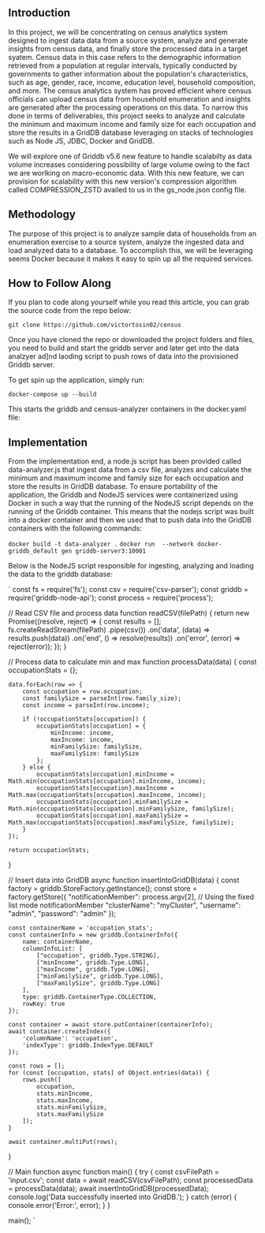 ## Introduction
In this project, we will be concentrating on census analytics system designed to ingest data data from a source system, analyze and generate insights from census data, and finally store the processed data in a target syatem. Census data in this case refers to the demographic information retrieved from a population at regular intervals, typically conducted by governments to gather information about the population's characteristics, such as age, gender, race, income, education level, household composition, and more. The census analytics system has proved efficient where census officials can upload census data from household enumeration and insights are generated after the processing operations on this data. To narrow this done in terms of deliverables, this project seeks to analyze and calculate the minimum and maximum income and family size for each occupation and store the results in a GridDB database leveraging on stacks of technologies such as Node JS, JDBC, Docker and GridDB.

We will explore one of Griddb v5.6 new feature to handle scalabilty as data volume increases considering possibility of large volume owing to the fact we are worlking on macro-economic data. With this new feature, we can provision for scalability with this new version's compression algorithm called COMPRESSION_ZSTD availed to us in the gs_node.json config file.

## Methodology
The purpose of this project is to analyze sample data of households from an enumeration exercise to a source system, analyze the ingested data and load analyzed data to a database. To accomplish this, we will be leveraging seems Docker because it makes it easy to spin up all the required services.

##  How to Follow Along
If you plan to code along yourself while you read this article, you can grab the source code from the repo below:

`git clone https://github.com/victortosin02/census`

Once you have cloned the repo or downloaded the project folders and files, you need to build and start the griddb server and later get into the data analzyer ad]nd laoding script to push rows of data into the provisioned Griddb server.

To get spin up the application, simply run:

`docker-compose up --build`

This starts the griddb and census-analyzer containers in the docker.yaml file:

## Implementation
From the implementation end, a node.js script has been provided called data-analyzer.js that ingest data from a csv file, analyzes and calculate the minimum and maximum income and family size for each occupation and store the results in GridDB database. To ensure portability of the application, the Griddb and NodeJS services were containerized using Docker in such a way that the running of the NodeJS script depends on the running of the Griddb container. This means that the nodejs script was built into a docker container and then we used that to push data into the GridDB containers with the following commands:

`docker build -t data-analyzer .`
`docker run  --network docker-griddb_default gen griddb-server3:10001`

Below is the NodeJS script responsible for ingesting, analyzing and loading the data to the griddb database:

`
const fs = require('fs');
const csv = require('csv-parser');
const griddb = require('griddb-node-api');
const process = require('process');

// Read CSV file and process data
function readCSV(filePath) {
    return new Promise((resolve, reject) => {
        const results = [];
        fs.createReadStream(filePath)
            .pipe(csv())
            .on('data', (data) => results.push(data))
            .on('end', () => resolve(results))
            .on('error', (error) => reject(error));
    });
}

// Process data to calculate min and max
function processData(data) {
    const occupationStats = {};

    data.forEach(row => {
        const occupation = row.occupation;
        const familySize = parseInt(row.family_size);
        const income = parseInt(row.income);

        if (!occupationStats[occupation]) {
            occupationStats[occupation] = {
                minIncome: income,
                maxIncome: income,
                minFamilySize: familySize,
                maxFamilySize: familySize
            };
        } else {
            occupationStats[occupation].minIncome = Math.min(occupationStats[occupation].minIncome, income);
            occupationStats[occupation].maxIncome = Math.max(occupationStats[occupation].maxIncome, income);
            occupationStats[occupation].minFamilySize = Math.min(occupationStats[occupation].minFamilySize, familySize);
            occupationStats[occupation].maxFamilySize = Math.max(occupationStats[occupation].maxFamilySize, familySize);
        }
    });

    return occupationStats;
}

// Insert data into GridDB
async function insertIntoGridDB(data) {
    const factory = griddb.StoreFactory.getInstance();
    const store = factory.getStore({
        "notificationMember": process.argv[2], // Using the fixed list mode notificationMember
        "clusterName": "myCluster",
        "username": "admin",
        "password": "admin"
    });

    const containerName = 'occupation_stats';
    const containerInfo = new griddb.ContainerInfo({
        name: containerName,
        columnInfoList: [
            ["occupation", griddb.Type.STRING],
            ["minIncome", griddb.Type.LONG],
            ["maxIncome", griddb.Type.LONG],
            ["minFamilySize", griddb.Type.LONG],
            ["maxFamilySize", griddb.Type.LONG]
        ],
        type: griddb.ContainerType.COLLECTION,
        rowKey: true
    });

    const container = await store.putContainer(containerInfo);
    await container.createIndex({
        'columnName': 'occupation',
        'indexType': griddb.IndexType.DEFAULT
    });

    const rows = [];
    for (const [occupation, stats] of Object.entries(data)) {
        rows.push([
            occupation,
            stats.minIncome,
            stats.maxIncome,
            stats.minFamilySize,
            stats.maxFamilySize
        ]);
    }

    await container.multiPut(rows);
}

// Main function
async function main() {
    try {
        const csvFilePath = 'input.csv';
        const data = await readCSV(csvFilePath);
        const processedData = processData(data);
        await insertIntoGridDB(processedData);
        console.log('Data successfully inserted into GridDB.');
    } catch (error) {
        console.error('Error:', error);
    }
}

main();
`



